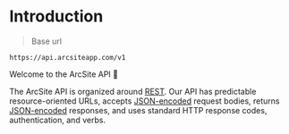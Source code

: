 # Introduction

> Base url

```shell
https://api.arcsiteapp.com/v1
```

Welcome to the ArcSite API 👋

The ArcSite API is organized around [REST](https://en.wikipedia.org/wiki/Representational_State_Transfer). Our API has predictable resource-oriented URLs, accepts [JSON-encoded](http://www.json.org/) request bodies, returns [JSON-encoded](http://www.json.org/) responses, and uses standard HTTP response codes, authentication, and verbs.

